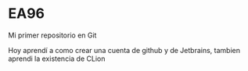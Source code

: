 # EA96
Mi primer repositorio en Git

Hoy aprendí a como crear una cuenta de github y de Jetbrains, tambien aprendi la existencia de CLion
